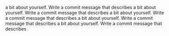  a bit about yourself.
Write a commit message that describes  a bit about yourself.
Write a commit message that describes  a bit about yourself.
Write a commit message that describes  a bit about yourself.
Write a commit message that describes  a bit about yourself.
Write a commit message that describes 
